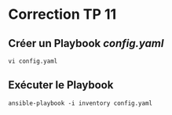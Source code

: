 # Correction TP 11


## Créer un Playbook *config.yaml*

```Shell
vi config.yaml
```

## Exécuter le Playbook

```Shell
ansible-playbook -i inventory config.yaml
```
